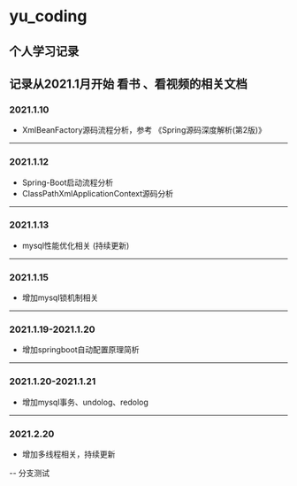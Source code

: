 # yu_coding
个人学习记录
---
记录从2021.1月开始 看书 、看视频的相关文档
---
### 2021.1.10 
- XmlBeanFactory源码流程分析，参考 《Spring源码深度解析(第2版)》 
---
### 2021.1.12
- Spring-Boot启动流程分析
- ClassPathXmlApplicationContext源码分析
---
### 2021.1.13
- mysql性能优化相关 (持续更新)
---
### 2021.1.15
- 增加mysql锁机制相关
---
### 2021.1.19-2021.1.20
- 增加springboot自动配置原理简析
---
### 2021.1.20-2021.1.21
- 增加mysql事务、undolog、redolog
---
### 2021.2.20
- 增加多线程相关，持续更新

-- 分支测试
